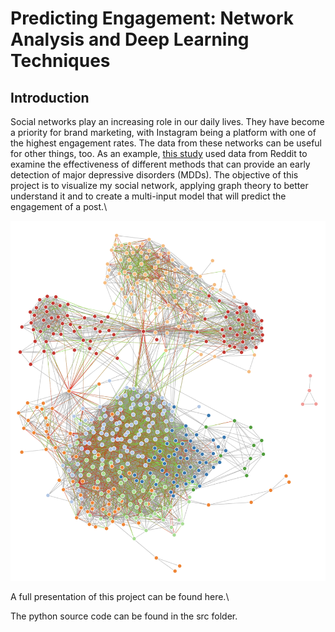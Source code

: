 # Predicting Engagement: Network Analysis and Deep Learning Techniques

## Introduction

Social networks play an increasing role in our daily lives. They have become a priority for brand marketing, with Instagram being a platform with one of the highest engagement rates. The data from these networks can be useful for other things, too. As an example, [this study](https://www.jmir.org/2019/6/e12554/) used data from Reddit to examine the effectiveness of different methods that can provide an early detection of major depressive disorders (MDDs). The objective of this project is to visualize my social network, applying graph theory to better understand it and to create a multi-input model that will predict the engagement of a post.\

<p align="center">
    <img src="images/louvain_graph.png" width='800'/>
</p>

A full presentation of this project can be found here.\

The python source code can be found in the src folder.


